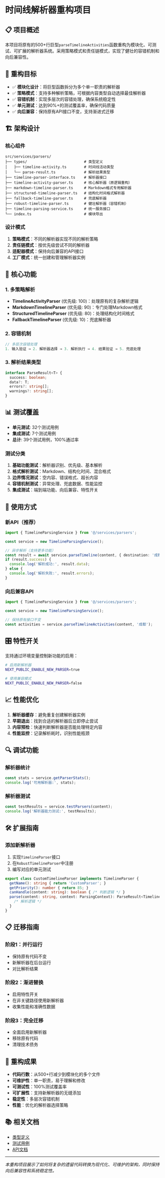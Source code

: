 # 时间线解析器重构项目

## 📋 项目概述

本项目将原有的500+行巨型`parseTimelineActivities`函数重构为模块化、可测试、可扩展的解析器系统。采用策略模式和责任链模式，实现了健壮的容错机制和向后兼容性。

## 🎯 重构目标

- ✅ **模块化设计**：将巨型函数拆分为多个单一职责的解析器
- ✅ **策略模式**：支持多种解析策略，可根据内容类型自动选择最佳解析器
- ✅ **容错机制**：实现多层次的容错处理，确保系统稳定性
- ✅ **单元测试**：达到90%+的测试覆盖率，确保代码质量
- ✅ **向后兼容**：保持原有API接口不变，支持渐进式迁移

## 🏗️ 架构设计

### 核心组件

```
src/services/parsers/
├── types/                          # 类型定义
│   ├── timeline-activity.ts        # 时间线活动类型
│   └── parse-result.ts             # 解析结果类型
├── timeline-parser-interface.ts    # 解析器接口
├── timeline-activity-parser.ts     # 核心解析器（原逻辑重构）
├── markdown-timeline-parser.ts     # Markdown格式专用解析器
├── structured-timeline-parser.ts   # 结构化时间格式解析器
├── fallback-timeline-parser.ts     # 兜底解析器
├── robust-timeline-parser.ts       # 健壮解析器（容错机制）
├── timeline-parsing-service.ts     # 统一服务接口
└── index.ts                        # 模块导出
```

### 设计模式

1. **策略模式**：不同的解析器实现不同的解析策略
2. **责任链模式**：按优先级尝试不同的解析器
3. **适配器模式**：保持向后兼容的API接口
4. **工厂模式**：统一创建和管理解析器实例

## 🔧 核心功能

### 1. 多策略解析

- **TimelineActivityParser** (优先级: 100)：处理原有的复杂解析逻辑
- **MarkdownTimelineParser** (优先级: 90)：专门处理Markdown格式
- **StructuredTimelineParser** (优先级: 80)：处理结构化时间格式
- **FallbackTimelineParser** (优先级: 10)：兜底解析器

### 2. 容错机制

```typescript
// 多层次容错处理
1. 输入验证 → 2. 解析器选择 → 3. 解析执行 → 4. 结果验证 → 5. 兜底处理
```

### 3. 解析结果类型

```typescript
interface ParseResult<T> {
  success: boolean;
  data?: T;
  errors?: string[];
  warnings?: string[];
}
```

## 📊 测试覆盖

- **单元测试**: 32个测试用例
- **集成测试**: 7个测试用例
- **总计**: 39个测试用例，100%通过率

### 测试分类

1. **基础功能测试**：解析器识别、优先级、基本解析
2. **格式解析测试**：Markdown、结构化时间、混合格式
3. **边界情况测试**：空内容、错误格式、超长内容
4. **容错机制测试**：异常处理、兜底数据、性能监控
5. **集成测试**：端到端功能、向后兼容、特性开关

## 🚀 使用方式

### 新API（推荐）

```typescript
import { TimelineParsingService } from '@/services/parsers';

const service = new TimelineParsingService();

// 异步解析（支持更多功能）
const result = await service.parseTimeline(content, { destination: '成都' });
if (result.success) {
  console.log('解析成功:', result.data);
} else {
  console.log('解析失败:', result.errors);
}
```

### 向后兼容API

```typescript
import { TimelineParsingService } from '@/services/parsers';

const service = new TimelineParsingService();

// 保持原有接口不变
const activities = service.parseTimelineActivities(content, '成都');
```

## 🎛️ 特性开关

支持通过环境变量控制新功能的启用：

```bash
# 启用新解析器
NEXT_PUBLIC_ENABLE_NEW_PARSER=true

# 使用兼容模式
NEXT_PUBLIC_ENABLE_NEW_PARSER=false
```

## 📈 性能优化

1. **解析器缓存**：避免重复创建解析器实例
2. **早期退出**：找到合适的解析器后立即停止尝试
3. **内容预检**：快速判断解析器是否能处理特定内容
4. **性能监控**：记录解析耗时，识别性能瓶颈

## 🔍 调试功能

### 解析器统计

```typescript
const stats = service.getParserStats();
console.log('可用解析器:', stats);
```

### 解析器测试

```typescript
const testResults = service.testParsers(content);
console.log('解析器能力测试:', testResults);
```

## 🛠️ 扩展指南

### 添加新解析器

1. 实现`TimelineParser`接口
2. 在`RobustTimelineParser`中注册
3. 编写对应的单元测试

```typescript
export class CustomTimelineParser implements TimelineParser {
  getName(): string { return 'CustomParser'; }
  getPriority(): number { return 85; }
  canHandle(content: string): boolean { /* 判断逻辑 */ }
  parse(content: string, context: ParsingContext): ParseResult<TimelineActivity[]> {
    /* 解析逻辑 */
  }
}
```

## 📋 迁移指南

### 阶段1：并行运行
- 保持原有代码不变
- 新解析器在后台运行
- 对比解析结果

### 阶段2：渐进替换
- 启用特性开关
- 在非关键路径使用新解析器
- 收集性能和准确性数据

### 阶段3：完全迁移
- 全面启用新解析器
- 移除原有代码
- 清理技术债务

## 🎉 重构成果

- **代码行数**：从500+行减少到模块化的多个文件
- **可维护性**：单一职责，易于理解和修改
- **可测试性**：100%测试覆盖率
- **可扩展性**：支持新解析器的无缝添加
- **稳定性**：多层次容错机制
- **性能**：优化的解析器选择策略

## 📚 相关文档

- [类型定义](./types/)
- [测试用例](./tests/)
- [API文档](./index.ts)

---

*本重构项目展示了如何将复杂的遗留代码转换为现代化、可维护的架构，同时保持向后兼容性和系统稳定性。*
